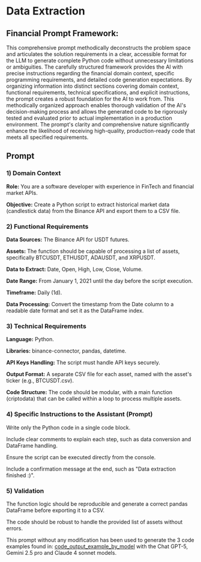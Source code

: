 # Data Extraction

## Financial Prompt Framework:

This comprehensive prompt methodically deconstructs the problem space and articulates the solution requirements in a clear, accessible format for the LLM to generate complete Python code without unnecessary limitations or ambiguities. 
The carefully structured framework provides the AI with precise instructions regarding the financial domain context, specific programming requirements, and detailed code generation expectations. 
By organizing information into distinct sections covering domain context, functional requirements, technical specifications, and explicit instructions, the prompt creates a robust foundation for the AI to work from. 
This methodically organized approach enables thorough validation of the AI's decision-making process and allows the generated code to be rigorously tested and evaluated prior to actual implementation in a production environment. 
The prompt's clarity and comprehensive nature significantly enhance the likelihood of receiving high-quality, production-ready code that meets all specified requirements.

## Prompt

### 1) Domain Context

**Role:** You are a software developer with experience in FinTech and financial market APIs.

**Objective:** Create a Python script to extract historical market data (candlestick data) from the Binance API and export them to a CSV file.

### 2) Functional Requirements

**Data Sources:** The Binance API for USDT futures.

**Assets:** The function should be capable of processing a list of assets, specifically BTCUSDT, ETHUSDT, ADAUSDT, and XRPUSDT.

**Data to Extract:** Date, Open, High, Low, Close, Volume.

**Date Range:** From January 1, 2021 until the day before the script execution.

**Timeframe:** Daily (1d).

**Data Processing:** Convert the timestamp from the Date column to a readable date format and set it as the DataFrame index.

### 3) Technical Requirements

**Language:** Python.

**Libraries:** binance-connector, pandas, datetime.

**API Keys Handling:** The script must handle API keys securely.

**Output Format:** A separate CSV file for each asset, named with the asset's ticker (e.g., BTCUSDT.csv).

**Code Structure:** The code should be modular, with a main function (criptodata) that can be called within a loop to process multiple assets.

### 4) Specific Instructions to the Assistant (Prompt)

Write only the Python code in a single code block.

Include clear comments to explain each step, such as data conversion and DataFrame handling.

Ensure the script can be executed directly from the console.

Include a confirmation message at the end, such as "Data extraction finished :)".

### 5) Validation

The function logic should be reproducible and generate a correct pandas DataFrame before exporting it to a CSV.

The code should be robust to handle the provided list of assets without errors.

This prompt without any modification has been used to generate the 3 code examples found in: [code_output_example_by_model](https://github.com/alearisteguieta/Binance-Futures-OHLCV-Extractor/tree/7fbfdcfba5e3043de850027e0f1d2efe4b84c924/code_output_example_by_model) with the Chat GPT-5, Gemini 2.5 pro and Claude 4 sonnet models.
